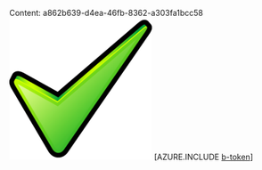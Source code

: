 Content: a862b639-d4ea-46fb-8362-a303fa1bcc58![image](e0846ecc-dddd-44bb-be43-9013c4f6cc12.png)
[AZURE.INCLUDE [b-token](58f77560-c474-41cc-84be-95a5b9421e3f.md)]
